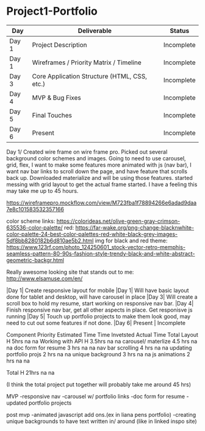 # Project1-Portfolio


|  Day | Deliverable | Status
|---|---| ---|
|Day 1| Project Description | Incomplete
|Day 1| Wireframes / Priority Matrix / Timeline | Incomplete
|Day 3| Core Application Structure (HTML, CSS, etc.) | Incomplete
|Day 4| MVP & Bug Fixes | Incomplete
|Day 5| Final Touches | Incomplete
|Day 6| Present | Incomplete

Day 1/ Created wire frame on wire frame pro. Picked out several background color schemes and images. Going to need to use carousel, grid, flex, I want to make some features more animated with js (nav bar), I want nav bar links to scroll down the page, and have feature that scrolls back up. Downloaded materialize and will be using those features. started messing with grid layout to get the actual frame started. I have a feeling this may take me up to 45 hours. 

https://wireframepro.mockflow.com/view/M723fba1f78894266e6adad9daa7e8c101583532357166

color scheme links: https://colorideas.net/olive-green-gray-crimson-635536-color-palette/
  red: https://far-wake.org/png-change-blacknwhite-color-palette-24-best-color-palettes-red-white-black-grey-images-5df8bb8280182b6d810ae5b2.html
  img for black and red theme: https://www.123rf.com/photo_124250601_stock-vector-retro-memphis-seamless-pattern-80-90s-fashion-style-trendy-black-and-white-abstract-geometric-backgr.html
  
  Really awesome looking site that stands out to me: http://www.elsamuse.com/en/


|Day 1| Create responsive layout for mobile
|Day 1| Will have basic layout done for tablet and desktop, will have carousel in place
|Day 3| Will create a scroll box to hold my resume, start working on responsive nav bar.
|Day 4| Finish responsive nav bar, get all other aspects in place. Get responisve js running
|Day 5| Touch up portfolio projects to make them look good, may need to cut out some features if not done. 
|Day 6| Present | Incomplete

Component	Priority	Estimated Time	Time Invetsted	Actual Time
Total Layout	  H	     5hrs	            na	          na
Working with API	H	     3.5hrs	         na	          na
carousel/ materlize      4.5 hrs         na           na
doc form for resume       3 hrs          na           na
nav bar scrolling         4 hrs          na           na
updating portfolio projs   2 hrs         na           na 
unique background          3 hrs         na           na
js animations              2 hrs         na           na

Total	H	21hrs	na na

(I think the total project put together will probably take me around 45 hrs)

MVP
-responsive nav 
-carousel w/ portfolio links
-doc form for resume
-updated portfolio projects

post mvp 
-animated javascript add ons.(ex in liana pens portfolio)
-creating unique backgrounds to have text written in/ around (like in linked inspo site)
